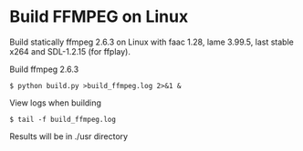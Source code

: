 Build FFMPEG on Linux
=====================

Build statically ffmpeg 2.6.3 on Linux with faac 1.28, lame 3.99.5, last stable x264 and SDL-1.2.15 (for ffplay).

Build ffmpeg 2.6.3

    $ python build.py >build_ffmpeg.log 2>&1 &

View logs when building

    $ tail -f build_ffmpeg.log

Results will be in ./usr directory
